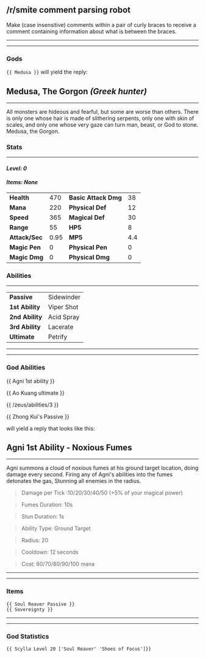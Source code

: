 ## /r/smite comment parsing robot

Make (case insensitive) comments within a pair of curly braces to receive a comment containing information about what is between the braces.

---
---

### Gods

`{{ Medusa }}` will yield the reply:

## Medusa, The Gorgon *(Greek hunter)*
---
All monsters are hideous and fearful, but some are worse than others. There is only one whose hair is made of slithering serpents, only one with skin of scales, and only one whose very gaze can turn man, beast, or God to stone. Medusa, the Gorgon.

>
### Stats
---
#### *Level: 0*
#### *Items: None*
| | | | |
| --- | --- | --- | --- |
| **Health** | 470 | **Basic Attack Dmg** | 38 |
| **Mana** | 220 | **Physical Def** | 12 |
| **Speed** | 365 | **Magical Def** | 30 |
| **Range** | 55 | **HP5** | 8 |
| **Attack/Sec** | 0.95 | **MP5** | 4.4 |
| **Magic Pen** | 0 | **Physical Pen** | 0 |
| **Magic Dmg** | 0 | **Physical Dmg** | 0 |

>
### Abilities
---
| | |
| --- | --- |
| **Passive** | Sidewinder |
| **1st Ability** | Viper Shot |
| **2nd Ability** | Acid Spray |
| **3rd Ability** | Lacerate |
| **Ultimate** | Petrify |

---
---

### God Abilities


{{ Agni 1st ability }}

{{ Ao Kuang ultimate }}

{{ /zeus/abilities/3 }}

{{ Zhong Kui's Passive }}

will yield a reply that looks like this:

## Agni 1st Ability - Noxious Fumes
---
Agni summons a cloud of noxious fumes at his ground target location, doing damage every second. Firing any of Agni's abilities into the fumes detonates the gas, Stunning all enemies in the radius.

> Damage per Tick :10/20/30/40/50 (+5% of your magical power)   

> Fumes Duration: 10s

> Stun Duration: 1s  

> Ability Type: Ground Target

> Radius: 20   

> Cooldown: 12 seconds

> Cost: 60/70/80/90/100 mana

---
---

### Items
```
{{ Soul Reaver Passive }}
{{ Sovereignty }}
```

---
---

### God Statistics

`{{ Scylla Level 20 ['Soul Reaver' 'Shoes of Focus']}}`
